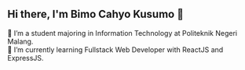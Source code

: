 ## Hi there, I'm Bimo Cahyo Kusumo 👋

🔭 I’m a student majoring in Information Technology at Politeknik Negeri Malang. <br>
🌱 I’m currently learning Fullstack Web Developer with ReactJS and ExpressJS.

<!--
**bimocahyo7/bimocahyo7** is a ✨ _special_ ✨ repository because its `README.md` (this file) appears on your GitHub profile.

Here are some ideas to get you started:

- 🔭 I’m currently working on ...
- 🌱 I’m currently learning ...
- 👯 I’m looking to collaborate on ...
- 🤔 I’m looking for help with ...
- 💬 Ask me about ...
- 📫 How to reach me: ...
- 😄 Pronouns: ...
- ⚡ Fun fact: ...
-->
